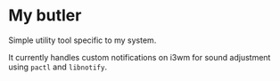 # My butler

Simple utility tool specific to my system.

It currently handles custom notifications on i3wm for sound adjustment
using `pactl` and `libnotify`.